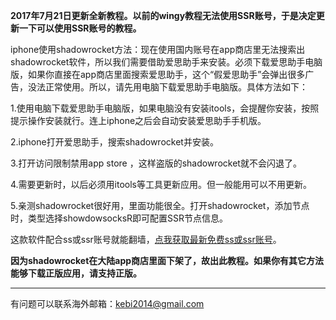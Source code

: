 **2017年7月21日更新全新教程。以前的wingy教程无法使用SSR账号，于是决定更新一下可以使用SSR账号的教程。**

iphone使用shadowrocket方法：现在使用国内账号在app商店里无法搜索出shadowrocket软件，所以我们需要借助爱思助手来安装。必须下载爱思助手电脑版，如果你直接在app商店里面搜索爱思助手，这个“假爱思助手”会弹出很多广告，没法正常使用。所以，请先用电脑下载爱思助手电脑版。具体方法如下：


1.使用电脑下载爱思助手电脑版，如果电脑没有安装itools，会提醒你安装，按照提示操作安装就行。连上iphone之后会自动安装爱思助手手机版。

2.iphone打开爱思助手，搜索shadowrocket并安装。

3.打开访问限制禁用app store ，这样盗版的shadowrocket就不会闪退了。

4.需要更新时，以后必须用itools等工具更新应用。但一般能用可以不用更新。

5.亲测shadowrocket很好用，里面功能很全。打开shadowrocket，添加节点时，类型选择showdowsocksR即可配置SSR节点信息。

这款软件配合ss或ssr账号就能翻墙，[点我获取最新免费ss或ssr账号](https://github.com/Alvin9999/new-pac/wiki/ss%E5%85%8D%E8%B4%B9%E8%B4%A6%E5%8F%B7)。


**因为shadowrocket在大陆app商店里面下架了，故出此教程。如果你有其它方法能够下载正版应用，请支持正版。**


***


有问题可以联系海外邮箱：kebi2014@gmail.com

